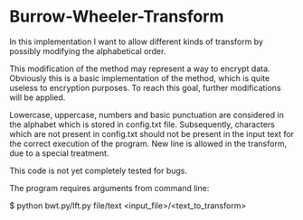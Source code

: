 # Burrow-Wheeler-Transform
In this implementation I want to allow different kinds of transform by possibly modifying the alphabetical order.

This modification of the method may represent a way to encrypt data. Obviously this is a basic implementation of the method, which is quite useless to encryption purposes. To reach this goal, further modifications will be applied.

Lowercase, uppercase, numbers and basic punctuation are considered in the alphabet which is stored in config.txt file. 
Subsequently, characters which are not present in config.txt should not be present in the input text for the correct execution of the program. New line is allowed in the transform, due to a special treatment.

This code is not yet completely tested for bugs.

The program requires arguments from command line:

$ python bwt.py/lft.py file/text <input_file>/<text_to_transform>






